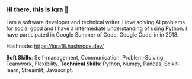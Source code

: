 ### Hi there, this is Iqra 👋

I am a software developer and technical writer. I love solving AI problems for social good and I have a intermediate understanding of using Python.
I have participated in Google Summer of Code, Google Code-in in 2018. 

Hashnode: https://iqra18.hashnode.dev/

**Soft Skills**: Self-management, Communication, Problem-Solving, Teamwork, Flexibility.
**Technical Skills**: Python, Numpy, Pandas, Scikit-learn, Streamlit, Javascript.




